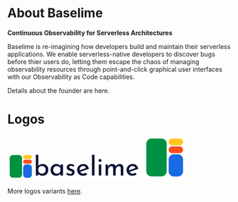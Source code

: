 # About Baselime

**Continuous Observability for Serverless Architectures**

Baselime is re-imagining how developers build and maintain their serverless applications. We enable serverless-native developers to discover bugs before thier users do, letting them escape the chaos of managing observability resources through point-and-click graphical user interfaces with our Observability as Code capabilities.

Details about the founder are here.

# Logos

<img src="https://github.com/baselime/company/blob/main/logos/png/logo-wide.png" width="300">
<img src="https://github.com/baselime/company/blob/main/logos/png/logo.png" width="100">

More logos variants <a href="https://github.com/baselime/company/tree/main/logos">here</a>.

